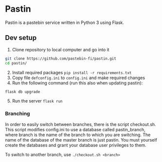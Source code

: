 # Pastin

Pastin is a pastebin service written in Python 3 using Flask.

## Dev setup

1. Clone repository to local computer and go into it
```bash
git clone https://github.com/pastebin-fi/pastin.git
cd pastin/
```
2. Install required packages `pip install -r requirements.txt`
3. Copy file `defconfig.ini` to `config.ini` and make required changes
4. Run the following command (run this also when updating pastin):
```bash
flask db upgrade
```
5. Run the server `flask run`

### Branching

In order to easily switch between branches, there is the script checkout.sh.
This script modifies config.ini to use a database called pastin_branch, where
branch is the name of the branch to which you are switching. The name of the
database of the master branch is just pastin. You must yourself create the
databases and grant your database user privileges to them.

To switch to another branch, use
`./checkout.sh <branch>`
